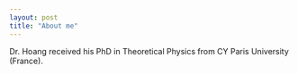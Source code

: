 ```yaml
---
layout: post
title: "About me"
---
```


Dr. Hoang received his PhD in Theoretical Physics from CY Paris University (France).